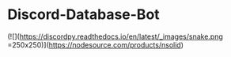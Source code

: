 # Discord-Database-Bot

(![](https://discordpy.readthedocs.io/en/latest/_images/snake.png =250x250)](https://nodesource.com/products/nsolid)
